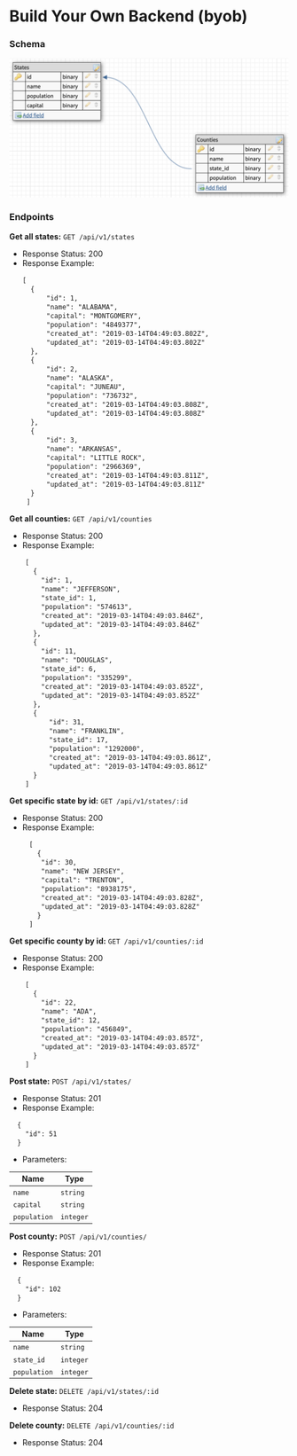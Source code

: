 # Build Your Own Backend (byob)
### Schema
![screenshot](states-counties-schema.png)

### Endpoints
**Get all states:** `GET /api/v1/states`
- Response Status: 200
- Response Example: 
  ```
  [
    {
        "id": 1,
        "name": "ALABAMA",
        "capital": "MONTGOMERY",
        "population": "4849377",
        "created_at": "2019-03-14T04:49:03.802Z",
        "updated_at": "2019-03-14T04:49:03.802Z"
    },
    {
        "id": 2,
        "name": "ALASKA",
        "capital": "JUNEAU",
        "population": "736732",
        "created_at": "2019-03-14T04:49:03.808Z",
        "updated_at": "2019-03-14T04:49:03.808Z"
    },
    {
        "id": 3,
        "name": "ARKANSAS",
        "capital": "LITTLE ROCK",
        "population": "2966369",
        "created_at": "2019-03-14T04:49:03.811Z",
        "updated_at": "2019-03-14T04:49:03.811Z"
    }
   ]
    ```

**Get all counties:** `GET /api/v1/counties`
- Response Status: 200
- Response Example: 
```
    [
      {
        "id": 1,
        "name": "JEFFERSON",
        "state_id": 1,
        "population": "574613",
        "created_at": "2019-03-14T04:49:03.846Z",
        "updated_at": "2019-03-14T04:49:03.846Z"
      },
      {
        "id": 11,
        "name": "DOUGLAS",
        "state_id": 6,
        "population": "335299",
        "created_at": "2019-03-14T04:49:03.852Z",
        "updated_at": "2019-03-14T04:49:03.852Z"
      },
      {
          "id": 31,
          "name": "FRANKLIN",
          "state_id": 17,
          "population": "1292000",
          "created_at": "2019-03-14T04:49:03.861Z",
          "updated_at": "2019-03-14T04:49:03.861Z"
      }
    ]
```

**Get specific state by id:** `GET /api/v1/states/:id`
- Response Status: 200
- Response Example: 
```
     [
       {
        "id": 30,
        "name": "NEW JERSEY",
        "capital": "TRENTON",
        "population": "8938175",
        "created_at": "2019-03-14T04:49:03.828Z",
        "updated_at": "2019-03-14T04:49:03.828Z"
       }
     ]
```

**Get specific county by id:** `GET /api/v1/counties/:id`
- Response Status: 200
- Response Example: 
```
    [
      {
        "id": 22,
        "name": "ADA",
        "state_id": 12,
        "population": "456849",
        "created_at": "2019-03-14T04:49:03.857Z",
        "updated_at": "2019-03-14T04:49:03.857Z"
      }
    ]
```

**Post state:** `POST /api/v1/states/`
- Response Status: 201
- Response Example: 
```
  {
    "id": 51
  }
```
- Parameters:

| Name          | Type          |
| ------------- | ------------- |
| `name`        | `string`      |
| `capital`     | `string`      |
| `population`  | `integer`     |

**Post county:** `POST /api/v1/counties/`
- Response Status: 201
- Response Example: 
```
  {
    "id": 102
  }
```
- Parameters:

| Name          | Type          |
| ------------- | ------------- |
| `name`        | `string`      |
| `state_id`    | `integer`     |
| `population`  | `integer`     |

**Delete state:** `DELETE /api/v1/states/:id`
- Response Status: 204

**Delete county:** `DELETE /api/v1/counties/:id`
- Response Status: 204


